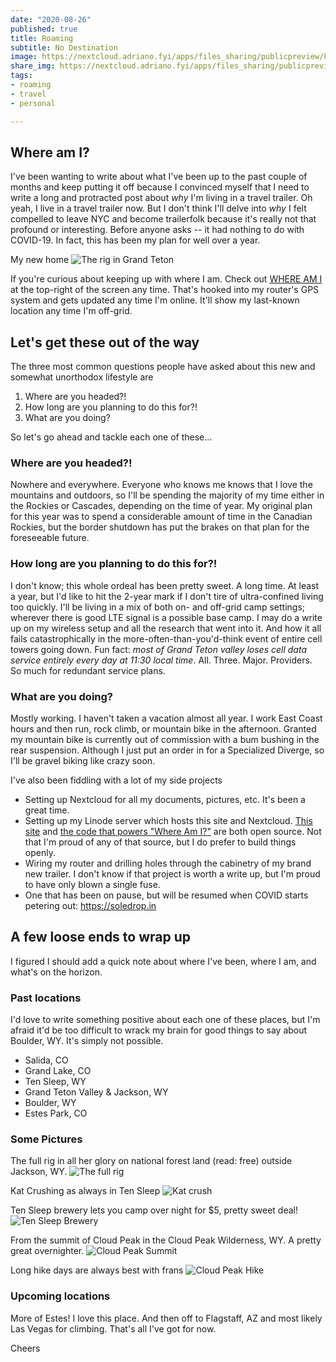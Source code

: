 ```yaml
---
date: "2020-08-26"
published: true
title: Roaming
subtitle: No Destination
image: https://nextcloud.adriano.fyi/apps/files_sharing/publicpreview/krFyYxjX9eAc8EQ?x=1920&y=606&a=true&file=20-08-02%252015-18-06%25202929.jpeg
share_img: https://nextcloud.adriano.fyi/apps/files_sharing/publicpreview/krFyYxjX9eAc8EQ?x=1920&y=606&a=true&file=20-08-02%252015-18-06%25202929.jpeg
tags:
- roaming
- travel
- personal

---
```


## Where am I?

I've been wanting to write about what I've been up to the past couple of months and keep putting it off because I convinced myself that I need to write a long and protracted post about _why_ I'm living in a travel trailer. Oh yeah, I live in a travel trailer now. But I don't think I'll delve into _why_ I felt compelled to leave NYC and become trailerfolk because it's really not that profound or interesting. Before anyone asks -- it had nothing to do with COVID-19. In fact, this has been my plan for well over a year.

My new home
![The rig in Grand Teton](https://nextcloud.adriano.fyi/apps/files_sharing/publicpreview/krFyYxjX9eAc8EQ?x=1920&y=606&a=true&file=20-08-02%252015-18-06%25202929.jpeg "The rig in Grand Teton")

If you're curious about keeping up with where I am. Check out [WHERE AM I](https://adriano.fyi/whereami) at the top-right of the screen any time. That's hooked into my router's GPS system and gets updated any time I'm online. It'll show my last-known location any time I'm off-grid.

## Let's get these out of the way

The three most common questions people have asked about this new and somewhat unorthodox lifestyle are

1. Where are you headed?!
2. How long are you planning to do this for?!
3. What are you doing?

So let's go ahead and tackle each one of these...

### Where are you headed?!

Nowhere and everywhere. Everyone who knows me knows that I love the mountains and outdoors, so I'll be spending the majority of my time either in the Rockies or Cascades, depending on the time of year. My original plan for this year was to spend a considerable amount of time in the Canadian Rockies, but the border shutdown has put the brakes on that plan for the foreseeable future.

### How long are you planning to do this for?!

I don't know; this whole ordeal has been pretty sweet. A long time. At least a year, but I'd like to hit the 2-year mark if I don't tire of ultra-confined living too quickly. I'll be living in a mix of both on- and off-grid camp settings; wherever there is good LTE signal is a possible base camp. I may do a write up on my wireless setup and all the research that went into it. And how it all fails catastrophically in the more-often-than-you'd-think event of entire cell towers going down. Fun fact: _most of Grand Teton valley loses cell data service entirely every day at 11:30 local time_. All. Three. Major. Providers. So much for redundant service plans.

### What are you doing?

Mostly working. I haven't taken a vacation almost all year. I work East Coast hours and then run, rock climb, or mountain bike in the afternoon. Granted my mountain bike is currently out of commission with a bum bushing in the rear suspension. Although I just put an order in for a Specialized Diverge, so I'll be gravel biking like crazy soon.

I've also been fiddling with a lot of my side projects
* Setting up Nextcloud for all my documents, pictures, etc. It's been a great time.
* Setting up my Linode server which hosts this site and Nextcloud. [This site](https://github.com/acaloiaro/adriano.fyi) and [the code that powers "Where Am I?"](https://github.com/acaloiaro/roam-location) are both open source. Not that I'm proud of any of that source, but I do prefer to build things openly.
* Wiring my router and drilling holes through the cabinetry of my brand new trailer. I don't know if that project is worth a write up, but I'm proud to have only blown a single fuse.
* One that has been on pause, but will be resumed when COVID starts petering out: https://soledrop.in

## A few loose ends to wrap up

I figured I should add a quick note about where I've been, where I am, and what's on the horizon.

### Past locations

I'd love to write something positive about each one of these places, but I'm afraid it'd be too difficult to wrack my brain for good things to say about Boulder, WY. It's simply not possible.

* Salida, CO
* Grand Lake, CO
* Ten Sleep, WY
* Grand Teton Valley & Jackson, WY
* Boulder, WY
* Estes Park, CO

### Some Pictures

The full rig in all her glory on national forest land (read: free) outside Jackson, WY.
![The full rig](https://nextcloud.adriano.fyi/apps/files_sharing/publicpreview/WcGHsX6CgKxEazt?x=1920&y=557&a=true&file=20-08-07%252019-09-03%25202936.jpg&scalingup=0 "The Full Rig")

Kat Crushing as always in Ten Sleep
![Kat crush](https://nextcloud.adriano.fyi/apps/files_sharing/publicpreview/znnSWXiXSYj3Bno?x=1920&y=557&a=true&file=20-07-21%252018-18-58%25202910.jpg&scalingup=0 "Kat crush")

Ten Sleep brewery lets you camp over night for $5, pretty sweet deal!
![Ten Sleep Brewery](https://nextcloud.adriano.fyi/apps/files_sharing/publicpreview/MNLMkjXkENSRZc5?x=1920&y=557&a=true&file=20-07-23%252017-16-01%25202916.jpg&scalingup=0 "Ten Sleep Brewery")

From the summit of Cloud Peak in the Cloud Peak Wilderness, WY. A pretty great overnighter.
![Cloud Peak Summit](https://nextcloud.adriano.fyi/apps/files_sharing/publicpreview/9PZX3Syf3Cbj92N?x=1920&y=557&a=true&file=20-07-18%252013-46-06%25202888.jpg&scalingup=0 "Cloud peak summit")

Long hike days are always best with frans
![Cloud Peak Hike](https://nextcloud.adriano.fyi/apps/files_sharing/publicpreview/X4WWkKWeRgSsdYA?x=1920&y=557&a=true&file=20-07-18%252008-58-25%25202880.jpg&scalingup=0 "cloud peak hike")

### Upcoming locations

More of Estes! I love this place. And then off to Flagstaff, AZ and most likely Las Vegas for climbing. That's all I've got for now.

Cheers

